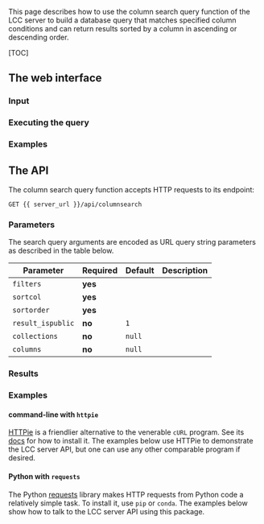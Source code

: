 This page describes how to use the column search query function of the LCC
server to build a database query that matches specified column conditions and
can return results sorted by a column in ascending or descending order.

[TOC]

## The web interface

### Input

### Executing the query

### Examples


## The API

The column search query function accepts HTTP requests to its endpoint:

```
GET {{ server_url }}/api/columnsearch
```


### Parameters

The search query arguments are encoded as URL query string parameters as
described in the table below.

Parameter          | Required | Default | Description
------------------ | -------- | ------- | -----------
`filters`          | **yes**  |         |
`sortcol`          | **yes**  |         |
`sortorder`        | **yes**  |         |
`result_ispublic`  | **no**   | `1`     |
`collections`      | **no**   | `null`  |
`columns`          | **no**   | `null`  |


### Results


### Examples

#### command-line with `httpie`

[HTTPie](https://httpie.org) is a friendlier alternative to the venerable `cURL`
program. See its [docs](https://httpie.org/doc#installation) for how to install
it. The examples below use HTTPie to demonstrate the LCC server API, but one can
use any other comparable program if desired.


#### Python with `requests`

The Python [requests](http://docs.python-requests.org/en/master/) library makes
HTTP requests from Python code a relatively simple task. To install it, use
`pip` or `conda`. The examples below show how to talk to the LCC server API
using this package.
